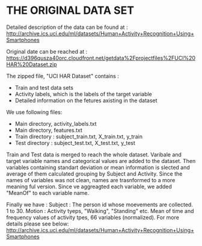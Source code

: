 # THE ORIGINAL DATA SET
Detailed description of the data can be found at :
http://archive.ics.uci.edu/ml/datasets/Human+Activity+Recognition+Using+Smartphones

Original date can be reached at :
https://d396qusza40orc.cloudfront.net/getdata%2Fprojectfiles%2FUCI%20HAR%20Dataset.zip

The zipped file, "UCI HAR Dataset" contains :
- Train and test data sets
- Activity labels, which is the labels of the target variable
- Detailed information on the fetures axisting in the dataset

We use following files:
- Main directory, activity_labels.txt
- Main directory, features.txt
- Train directory : subject_train.txt, X_train.txt, y_train
- Test directory : subject_test.txt, X_test.txt, y_test

Train and Test data is merged to reach the whole dataset.
Varibale and target variable names and categorical values are added to the dataset.
Then variables containing standart deviation or mean information is slected and average of them calculated grouping by Subject and Activity.
Since the names of variables was not clean, names are trasnformed to a more meaning ful version. Since ve aggreagted each variable, we added "MeanOf" to each variable name.

Finally we have :
  Subject : The person id whose moevements are collected. 1 to 30. 
  Motion  : Activity tyeps, "Walking", "Standing" etc.
  Mean of time and frequency values of activity tpes, 66 variables (normalized).
  For more details please see below:
    http://archive.ics.uci.edu/ml/datasets/Human+Activity+Recognition+Using+Smartphones
